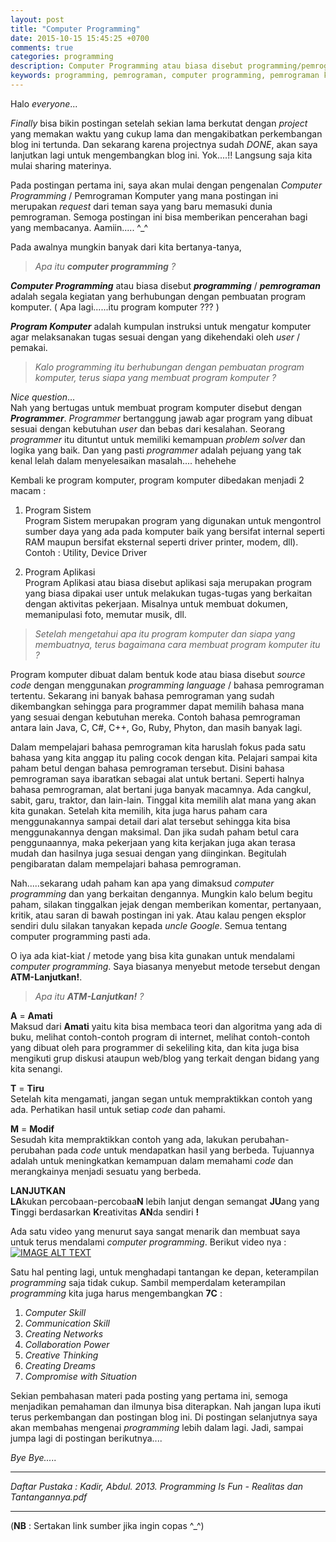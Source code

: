 ```yaml
---
layout: post
title: "Computer Programming"
date: 2015-10-15 15:45:25 +0700
comments: true
categories: programming
description: Computer Programming atau biasa disebut programming/pemrograman adalah segala kegiatan yang berhubungan dengan pembuatan program komputer.
keywords: programming, pemrograman, computer programming, pemrograman komputer, pengenalan computer programming
---
```



Halo _everyone_...  


_Finally_ bisa bikin postingan setelah sekian lama berkutat dengan _project_ yang memakan waktu yang cukup lama dan mengakibatkan perkembangan blog ini tertunda. Dan sekarang karena projectnya sudah _DONE_, akan saya lanjutkan lagi untuk mengembangkan blog ini.  Yok....!! Langsung saja kita mulai sharing materinya.


Pada postingan pertama ini, saya akan mulai dengan pengenalan _Computer Programming_ / Pemrograman Komputer yang mana postingan ini merupakan _request_ dari teman saya yang baru memasuki dunia pemrograman. Semoga postingan ini bisa memberikan pencerahan bagi yang membacanya. Aamiin..... ^_^  


Pada awalnya mungkin banyak dari kita bertanya-tanya,

> _Apa itu **computer programming** ?_ 

<!--more-->

**_Computer Programming_** atau biasa disebut **_programming_** / **_pemrograman_** adalah segala kegiatan yang berhubungan dengan pembuatan program komputer. ( Apa lagi......itu program komputer ??? )

**_Program Komputer_** adalah kumpulan instruksi untuk mengatur komputer agar melaksanakan tugas sesuai dengan yang dikehendaki oleh _user_ / pemakai.

> _Kalo programming itu berhubungan dengan pembuatan program komputer, terus siapa yang membuat program komputer ?_

_Nice question_...  
Nah yang bertugas untuk membuat program komputer disebut dengan **_Programmer_**. _Programmer_ bertanggung jawab agar program yang dibuat sesuai dengan kebutuhan _user_ dan bebas dari kesalahan. Seorang _programmer_ 
itu dituntut untuk memiliki kemampuan _problem solver_ dan logika yang baik. Dan yang pasti _programmer_ adalah pejuang yang tak kenal lelah dalam menyelesaikan masalah.... hehehehe

Kembali ke program komputer, program komputer dibedakan menjadi 2 macam :  

1. Program Sistem  
Program Sistem merupakan program yang digunakan untuk mengontrol sumber daya yang ada pada komputer baik yang bersifat internal seperti RAM maupun bersifat eksternal seperti driver printer, modem, dll).  
Contoh : Utility, Device Driver
  
2. Program Aplikasi  
Program Aplikasi atau biasa disebut aplikasi saja merupakan program yang biasa dipakai user untuk melakukan tugas-tugas yang berkaitan dengan aktivitas pekerjaan. Misalnya untuk membuat dokumen, memanipulasi foto, memutar musik, dll.

> _Setelah mengetahui apa itu program komputer dan siapa yang membuatnya, terus bagaimana cara membuat program komputer itu ?_

Program komputer dibuat dalam bentuk kode atau biasa disebut _source code_ dengan menggunakan _programming language_ / bahasa pemrograman tertentu. Sekarang ini banyak bahasa pemrograman yang sudah dikembangkan sehingga para programmer dapat memilih bahasa mana yang sesuai dengan kebutuhan mereka. Contoh bahasa pemrograman antara lain Java, C, C#, C++, Go, Ruby, Phyton, dan masih banyak lagi.

Dalam mempelajari bahasa pemrograman kita haruslah fokus pada satu bahasa yang kita anggap itu paling cocok dengan kita. Pelajari sampai kita paham betul dengan bahasa pemrograman tersebut. Disini bahasa pemrograman saya ibaratkan sebagai alat untuk bertani. Seperti halnya bahasa pemrograman, alat bertani juga banyak macamnya. Ada cangkul, sabit, garu, traktor, dan lain-lain. Tinggal kita memilih alat mana yang akan kita gunakan. Setelah kita memilih, kita juga harus paham cara menggunakannya sampai detail dari alat tersebut sehingga kita bisa menggunakannya dengan maksimal. Dan jika sudah paham betul cara penggunaannya, maka pekerjaan yang kita kerjakan juga akan terasa mudah dan hasilnya juga sesuai dengan yang diinginkan. Begitulah pengibaratan dalam mempelajari bahasa pemrograman.

Nah.....sekarang udah paham kan apa yang dimaksud _computer programming_ dan yang berkaitan dengannya. Mungkin kalo belum begitu paham, silakan tinggalkan jejak dengan memberikan komentar, pertanyaan, kritik, atau saran di bawah postingan ini yak. Atau kalau pengen eksplor sendiri dulu silakan tanyakan kepada _uncle Google_. Semua tentang computer programming pasti ada.

O iya ada kiat-kiat / metode yang bisa kita gunakan untuk mendalami _computer programming_. Saya biasanya menyebut metode tersebut dengan **ATM-Lanjutkan!**.

> _Apa itu **ATM-Lanjutkan!** ?_

**A** = **Amati**  
Maksud dari **Amati** yaitu kita bisa membaca teori dan algoritma yang ada di buku, melihat contoh-contoh program di internet, melihat contoh-contoh yang dibuat oleh para programmer di sekeliling kita, dan kita juga bisa mengikuti grup diskusi ataupun web/blog yang terkait dengan bidang yang kita senangi.

**T** = **Tiru**  
Setelah kita mengamati, jangan segan untuk mempraktikkan contoh yang ada. Perhatikan hasil untuk setiap _code_ dan pahami.

**M** = **Modif**  
Sesudah kita mempraktikkan contoh yang ada, lakukan perubahan-perubahan pada _code_ untuk mendapatkan hasil yang berbeda. Tujuannya adalah untuk meningkatkan kemampuan dalam memahami _code_ dan merangkainya menjadi sesuatu yang berbeda.

**LANJUTKAN**  
**LA**kukan percobaan-percobaa**N** lebih lanjut dengan semangat **JU**ang yang **T**inggi berdasarkan **K**reativitas  **AN**da sendiri **!**

Ada satu video yang menurut saya sangat menarik dan membuat saya untuk terus mendalami _computer programming_. Berikut video nya :  
[![IMAGE ALT TEXT](http://img.youtube.com/vi/pvAsqPbz9Ro/0.jpg)](https://www.youtube.com/watch?v=pvAsqPbz9Ro "Is Computer Programming hard to learn ?")


Satu hal penting lagi, untuk menghadapi tantangan ke depan, keterampilan _programming_ saja tidak cukup. Sambil memperdalam keterampilan _programming_ kita juga harus mengembangkan **7C** :  
1. _Computer Skill_  
2. _Communication Skill_  
3. _Creating Networks_  
4. _Collaboration Power_  
5. _Creative Thinking_  
6. _Creating Dreams_  
7. _Compromise with Situation_  

Sekian pembahasan materi pada posting yang pertama ini, semoga menjadikan pemahaman dan ilmunya bisa diterapkan. Nah jangan lupa ikuti terus perkembangan dan postingan blog ini. Di postingan selanjutnya saya akan membahas mengenai _programming_ lebih dalam lagi. Jadi, sampai jumpa lagi di postingan berikutnya....

_Bye Bye....._


----------

_Daftar Pustaka : Kadir, Abdul. 2013. Programming Is Fun - Realitas dan Tantangannya.pdf_

----------

(**NB** : Sertakan link sumber jika ingin copas ^_^)
